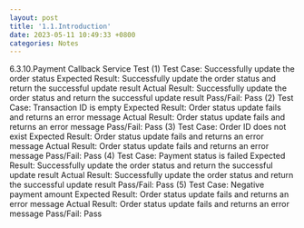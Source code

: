 ```yaml
---
layout: post
title: '1.1.Introduction'
date: 2023-05-11 10:49:33 +0800
categories: Notes
---
```


6.3.10.Payment Callback Service Test
(1) Test Case: Successfully update the order status
Expected Result: Successfully update the order status and return the successful update result
Actual Result: Successfully update the order status and return the successful update result
Pass/Fail: Pass
(2) Test Case: Transaction ID is empty
Expected Result: Order status update fails and returns an error message
Actual Result: Order status update fails and returns an error message
Pass/Fail: Pass
(3) Test Case: Order ID does not exist
Expected Result: Order status update fails and returns an error message
Actual Result: Order status update fails and returns an error message
Pass/Fail: Pass
(4) Test Case: Payment status is failed
Expected Result: Successfully update the order status and return the successful update result
Actual Result: Successfully update the order status and return the successful update result
Pass/Fail: Pass
(5) Test Case: Negative payment amount
Expected Result: Order status update fails and returns an error message
Actual Result: Order status update fails and returns an error message
Pass/Fail: Pass
